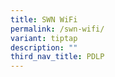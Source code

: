 ```yaml
---
title: SWN WiFi
permalink: /swn-wifi/
variant: tiptap
description: ""
third_nav_title: PDLP
---
```

